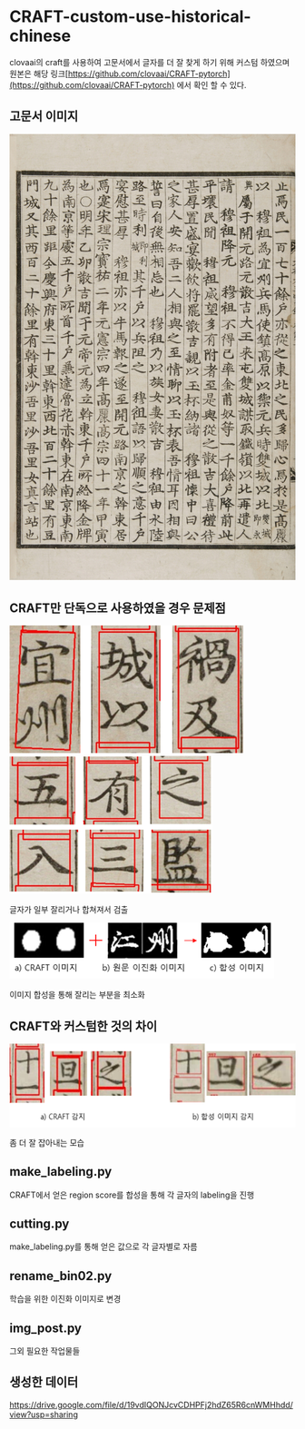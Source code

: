 # CRAFT-custom-use-historical-chinese

clovaai의 craft를 사용하여 고문서에서 글자를 더 잘 찾게 하기 위해 커스텀 하였으며 원본은 해당 링크[https://github.com/clovaai/CRAFT-pytorch](https://github.com/clovaai/CRAFT-pytorch) 에서 확인 할 수 있다.

## 고문서 이미지
![이미지1](/image/iaa_d001001b00.jpg)

## CRAFT만 단독으로 사용하였을 경우 문제점
![이미지2](/image/noname02.png)
![이미지3](/image/noname03.png)

글자가 일부 잘리거나 합쳐져서 검출


![이미지4](/image/noname04.png)

이미지 합성을 통해 잘리는 부분을 최소화

## CRAFT와 커스텀한 것의 차이
![이미지4](/image/noname05.png)

좀 더 잘 잡아내는 모습


## make_labeling.py

CRAFT에서 얻은 region score를 합성을 통해 각 글자의 labeling을 진행

## cutting.py

make_labeling.py를 통해 얻은 값으로 각 글자별로 자름

## rename_bin02.py

학습을 위한 이진화 이미지로 변경

## img_post.py

그외 필요한 작업물들



## 생성한 데이터

https://drive.google.com/file/d/19vdIQONJcvCDHPFj2hdZ65R6cnWMHhdd/view?usp=sharing
